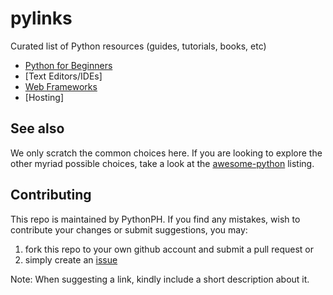 # pylinks
Curated list of Python resources (guides, tutorials, books, etc)
- [Python for Beginners](https://github.com/pythonph/pylinks/blob/master/basic-python.md)
- [Text Editors/IDEs]
- [Web Frameworks](https://github.com/pythonph/pylinks/blob/master/web-frameworks.md)
- [Hosting]

## See also
We only scratch the common choices here. If you are looking to explore the other
myriad possible choices, take a look at the [awesome-python](https://github.com/vinta/awesome-python)
listing.

## Contributing
This repo is maintained by PythonPH. If you find any mistakes, wish to contribute your changes or submit suggestions, you may:
1. fork this repo to your own github account and submit a pull request or 
2. simply create an [issue](https://github.com/pythonph/pylinks/issues)

Note: When suggesting a link, kindly include a short description about it.
